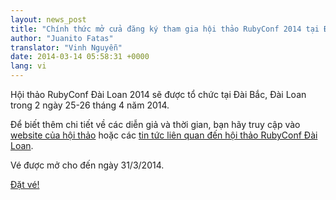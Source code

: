 ```yaml
---
layout: news_post
title: "Chính thức mở cửa đăng ký tham gia hội thảo RubyConf 2014 tại Đài Loan"
author: "Juanito Fatas"
translator: "Vinh Nguyễn"
date: 2014-03-14 05:58:31 +0000
lang: vi
---
```


Hội thảo RubyConf Đài Loan 2014 sẽ được tổ chức tại Đài Bắc, Đài Loan trong 2 ngày 25-26 tháng 4 năm 2014.

Để biết thêm chi tiết về các diễn giả và thời gian, bạn hãy truy cập vào [website của hội thảo](http://rubyconf.tw/2014/) hoặc các [tin tức liên quan đến hội thảo RubyConf Đài Loan](http://rubytaiwan.tumblr.com/post/79134654151/rubyconftaiwan2014-press-release-en).

Vé được mở cho đến ngày 31/3/2014.

[Đặt vé!](http://rubytaiwan.kktix.cc/events/rubyconftw2014?locale=en)
